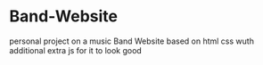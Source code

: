 # Band-Website
personal project on a music Band Website based on html css wuth additional extra js for it to look good
